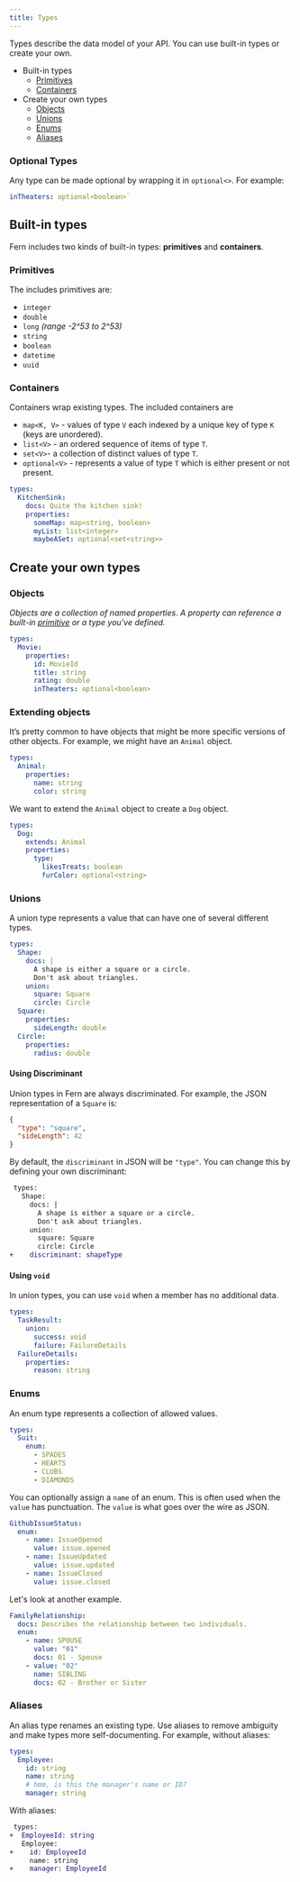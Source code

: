 ```yaml
---
title: Types
---
```


<!-- markdownlint-disable MD036 -->

Types describe the data model of your API. You can use built-in types or create your own.

- Built-in types
  - [Primitives](#primitives)
  - [Containers](#containers)
- Create your own types
  - [Objects](#objects)
  - [Unions](#objects)
  - [Enums](#enums)
  - [Aliases](#aliases)

### Optional Types

Any type can be made optional by wrapping it in `optional<>`. For example:

```yaml
inTheaters: optional<boolean>`
```

## Built-in types

Fern includes two kinds of built-in types: **primitives** and **containers**.

### Primitives

The includes primitives are:

- `integer`
- `double`
- `long` _(range -2^53 to 2^53)_
- `string`
- `boolean`
- `datetime`
- `uuid`

### Containers

Containers wrap existing types. The included containers are

- `map<K, V>` - values of type `V` each indexed by a unique key of type `K` (keys are unordered).
- `list<V>` - an ordered sequence of items of type `T`.
- `set<V>`- a collection of distinct values of type `T`.
- `optional<V>` - represents a value of type `T` which is either present or not present.

```yml
types:
  KitchenSink:
    docs: Quite the kitchen sink!
    properties:
      someMap: map<string, boolean>
      myList: list<integer>
      maybeASet: optional<set<string>>
```

## Create your own types

### Objects

_Objects are a collection of named properties. A property can reference a built-in [primitive](#primitives) or a type you've defined._

```yaml
types:
  Movie:
    properties:
      id: MovieId
      title: string
      rating: double
      inTheaters: optional<boolean>
```

### Extending objects

It’s pretty common to have objects that might be more specific versions of other objects. For example, we might have an `Animal` object.

```yaml
types:
  Animal:
    properties:
      name: string
      color: string
```

We want to extend the `Animal` object to create a `Dog` object.

```yaml
types:
  Dog:
    extends: Animal
    properties:
      type:
        likesTreats: boolean
        furColor: optional<string>
```

### Unions

A union type represents a value that can have one of several different types.

```yaml
types:
  Shape:
    docs: |
      A shape is either a square or a circle.
      Don't ask about triangles.
    union:
      square: Square
      circle: Circle
  Square:
    properties:
      sideLength: double
  Circle:
    properties:
      radius: double
```

#### Using Discriminant

Union types in Fern are always discriminated. For example, the JSON representation of a `Square` is:

```json
{
  "type": "square",
  "sideLength": 42
}
```

By default, the `discriminant` in JSON will be `"type"`. You can change this by defining your own discriminant:

```diff
 types:
   Shape:
     docs: |
       A shape is either a square or a circle.
       Don't ask about triangles.
     union:
       square: Square
       circle: Circle
+    discriminant: shapeType
```

#### Using `void`

In union types, you can use `void` when a member has no additional data.

```yaml
types:
  TaskResult:
    union:
      success: void
      failure: FailureDetails
  FailureDetails:
    properties:
      reason: string
```

### Enums

An enum type represents a collection of allowed values.

```yaml
types:
  Suit:
    enum:
      - SPADES
      - HEARTS
      - CLUBS
      - DIAMONDS
```

You can optionally assign a `name` of an enum. This is often used when the `value` has punctuation. The `value` is what goes over the wire as JSON.

```yaml
GithubIssueStatus:
  enum:
    - name: IssueOpened
      value: issue.opened
    - name: IssueUpdated
      value: issue.updated
    - name: IssueClosed
      value: issue.closed
```

Let's look at another example.

```yaml
FamilyRelationship:
  docs: Describes the relationship between two individuals.
  enum:
    - name: SPOUSE
      value: "01"
      docs: 01 - Spouse
    - value: "02"
      name: SIBLING
      docs: 02 - Brother or Sister
```

### Aliases

An alias type renames an existing type. Use aliases to remove ambiguity and make types more self-documenting. For example, without aliases:

```yaml
types:
  Employee:
    id: string
    name: string
    # hmm, is this the manager's name or ID?
    manager: string
```

With aliases:

```diff
 types:
+  EmployeeId: string
   Employee:
+    id: EmployeeId
     name: string
+    manager: EmployeeId
```

